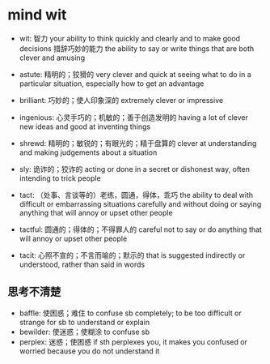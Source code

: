 # mind wit

- wit: 智力 your ability to think quickly and clearly and to make good decisions 措辞巧妙的能力 the ability to say or write things that are both clever and amusing
- astute: 精明的；狡猾的 very clever and quick at seeing what to do in a particular situation, especially how to get an advantage
- brilliant: 巧妙的；使人印象深的 extremely clever or impressive
- ingenious: 心灵手巧的；机敏的；善于创造发明的 having a lot of clever new ideas and good at inventing things
- shrewd: 精明的；敏锐的；有眼光的；精于盘算的 clever at understanding and making judgements about a situation
- sly: 诡诈的；狡诈的 acting or done in a secret or dishonest way, often intending to trick people

- tact: （处事、言谈等的）老练，圆通，得体，乖巧 the ability to deal with difficult or embarrassing situations carefully and without doing or saying anything that will annoy or upset other people
- tactful: 圆通的；得体的；不得罪人的 careful not to say or do anything that will annoy or upset other people
- tacit: 心照不宣的；不言而喻的；默示的 that is suggested indirectly or understood, rather than said in words

## 思考不清楚

- baffle: 使困惑；难住 to confuse sb completely; to be too difficult or strange for sb to understand or explain
- bewilder: 使迷惑；使糊涂 to confuse sb
- perplex: 迷惑；使困惑 if sth perplexes you, it makes you confused or worried because you do not understand it
